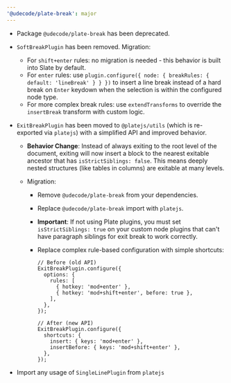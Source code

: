 ```yaml
---
'@udecode/plate-break': major
---
```


- Package `@udecode/plate-break` has been deprecated.
- `SoftBreakPlugin` has been removed. Migration:
  - For `shift+enter` rules: no migration is needed - this behavior is built into Slate by default.
  - For `enter` rules: use `plugin.configure({ node: { breakRules: { default: 'lineBreak' } } })` to insert a line break instead of a hard break on `Enter` keydown when the selection is within the configured node type.
  - For more complex break rules: use `extendTransforms` to override the `insertBreak` transform with custom logic.
- `ExitBreakPlugin` has been moved to `@platejs/utils` (which is re-exported via `platejs`) with a simplified API and improved behavior.

  - **Behavior Change**: Instead of always exiting to the root level of the document, exiting will now insert a block to the nearest exitable ancestor that has `isStrictSiblings: false`. This means deeply nested structures (like tables in columns) are exitable at many levels.
  - Migration:

    - Remove `@udecode/plate-break` from your dependencies.
    - Replace `@udecode/plate-break` import with `platejs`.
    - **Important**: If not using Plate plugins, you must set `isStrictSiblings: true` on your custom node plugins that can't have paragraph siblings for exit break to work correctly.
    - Replace complex rule-based configuration with simple shortcuts:

      ```tsx
      // Before (old API)
      ExitBreakPlugin.configure({
        options: {
          rules: [
            { hotkey: 'mod+enter' },
            { hotkey: 'mod+shift+enter', before: true },
          ],
        },
      });

      // After (new API)
      ExitBreakPlugin.configure({
        shortcuts: {
          insert: { keys: 'mod+enter' },
          insertBefore: { keys: 'mod+shift+enter' },
        },
      });
      ```

- Import any usage of `SingleLinePlugin` from `platejs`
